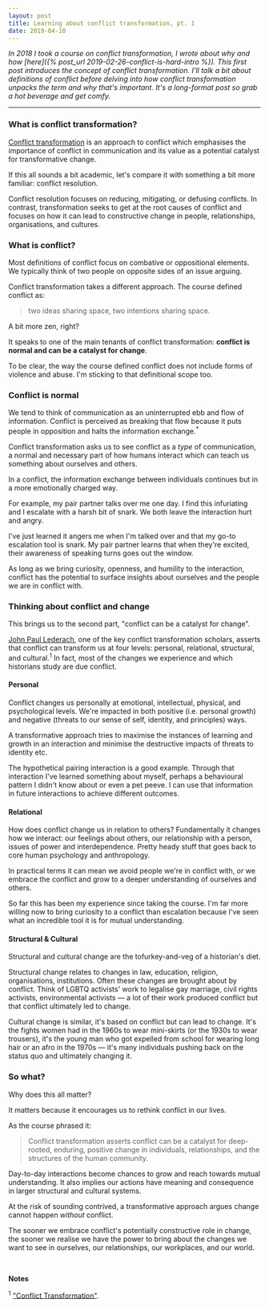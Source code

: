 ```yaml
---
layout: post
title: Learning about conflict transformation, pt. 1
date: 2019-04-10
---
```


_In 2018 I took a course on conflict transformation, I wrote about why and how [here]({% post_url 2019-02-26-conflict-is-hard-intro %}). This first post introduces the concept of conflict transformation. I'll talk a bit about definitions of conflict before delving into how conflict transformation unpacks the term and why that's important. It's a long-format post so grab a hot beverage and get comfy._

----------------------------------------------------------------

### What is conflict transformation?

[Conflict transformation](https://en.wikipedia.org/wiki/Conflict_transformation) is an approach to conflict which emphasises the importance of conflict in communication and its value as a potential catalyst for transformative change. 

If this all sounds a bit academic, let's compare it with something a bit more familiar: conflict resolution.  

Conflict resolution focuses on reducing, mitigating, or defusing conflicts. In contrast, transformation seeks to get at the root causes of conflict and focuses on how it can lead to constructive change in people, relationships, organisations, and cultures.

### What is conflict?

Most definitions of conflict focus on combative or oppositional elements. We typically think of two people on opposite sides of an issue arguing. 

Conflict transformation takes a different approach. The course defined conflict as:

 > two ideas sharing space, two intentions sharing space.

A bit more zen, right? 

It speaks to one of the main tenants of conflict transformation: **conflict is normal and can be a catalyst for change**.

To be clear, the way the course defined conflict does not include forms of violence and abuse. I'm sticking to that definitional scope too.

### Conflict is normal

We tend to think of communication as an uninterrupted ebb and flow of information. Conflict is perceived as breaking that flow because it puts people in opposition and halts the information exchange.<sup>*</sup> 

Conflict transformation asks us to see conflict as a _type_ of communication, a normal and necessary part of how humans interact which can teach us something about ourselves and others.

In a conflict, the information exchange between individuals continues but in a more emotionally charged way.

For example, my pair partner talks over me one day. I find this infuriating and I escalate with a harsh bit of snark. We both leave the interaction hurt and angry.

I've just learned it angers me when I'm talked over and that my go-to escalation tool is snark. My pair partner learns that when they're excited, their awareness of speaking turns goes out the window. 

As long as we bring curiosity, openness, and humility to the interaction, conflict has the potential to surface insights about ourselves and the people we are in conflict with. 

### Thinking about conflict and change

This brings us to the second part, "conflict can be a catalyst for change".

[John Paul Lederach](https://en.wikipedia.org/wiki/John_Paul_Lederach), one of the key conflict transformation scholars, asserts that conflict can transform us at four levels: personal, relational, structural, and cultural.<sup>1</sup> In fact, most of the changes we experience and which historians study are due conflict.

#### Personal
Conflict changes us personally at emotional, intellectual, physical, and psychological levels. We're impacted in both positive (i.e. personal growth) and negative (threats to our sense of self, identity, and principles) ways.

A transformative approach tries to maximise the instances of learning and growth in an interaction and minimise the destructive impacts of threats to identity etc.

The hypothetical pairing interaction is a good example. Through that interaction I've learned something about myself, perhaps a behavioural pattern I didn't know about or even a pet peeve. I can use that information in future interactions to achieve different outcomes.

#### Relational
How does conflict change us in relation to others? Fundamentally it changes how we interact: our feelings about others, our relationship with a person, issues of power and interdependence. Pretty heady stuff that goes back to core human psychology and anthropology. 

In practical terms it can mean we avoid people we're in conflict with, _or_ we embrace the conflict and grow to a deeper understanding of ourselves and others.

So far this has been my experience since taking the course. I'm far more willing now to bring curiosity to a conflict than escalation because I've seen what an incredible tool it is for mutual understanding. 

#### Structural & Cultural
Structural and cultural change are the tofurkey-and-veg of a historian's diet. 

Structural change relates to changes in law, education, religion, organisations, institutions. Often these changes are brought about by conflict. Think of LGBTQ activists' work to legalise gay marriage, civil rights activists, environmental activists –– a lot of their work produced conflict but that conflict ultimately led to change.

Cultural change is similar, it's based on conflict but can lead to change. It's the fights women had in the 1960s to wear mini-skirts (or the 1930s to wear trousers), it's the young man who got expelled from school for wearing long hair or an afro in the 1970s –– it's many individuals pushing back on the status quo and ultimately changing it.

### So what?

Why does this all matter? 

It matters because it encourages us to rethink conflict in our lives.

As the course phrased it:

> Conflict transformation asserts conflict can be a catalyst for deep-rooted, enduring, positive change in individuals, relationships, and the structures of the human community. 

Day-to-day interactions become chances to grow and reach towards mutual understanding. It also implies our actions have meaning and consequence in larger structural and cultural systems. 

At the risk of sounding contrived, a transformative approach argues change cannot happen _without_ conflict. 

The sooner we embrace conflict's potentially constructive role in change, the sooner we realise we have the power to bring about the changes we want to see in ourselves, our relationships, our workplaces, and our world.

<br>

**Notes**

<sup>1</sup> ["Conflict Transformation"](https://www.beyondintractability.org/essay/transformation).
